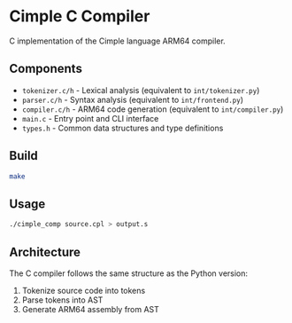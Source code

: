 # Cimple C Compiler

C implementation of the Cimple language ARM64 compiler.

## Components

- `tokenizer.c/h` - Lexical analysis (equivalent to `int/tokenizer.py`)
- `parser.c/h` - Syntax analysis (equivalent to `int/frontend.py`)
- `compiler.c/h` - ARM64 code generation (equivalent to `int/compiler.py`)
- `main.c` - Entry point and CLI interface
- `types.h` - Common data structures and type definitions

## Build

```bash
make
```

## Usage

```bash
./cimple_comp source.cpl > output.s
```

## Architecture

The C compiler follows the same structure as the Python version:
1. Tokenize source code into tokens
2. Parse tokens into AST
3. Generate ARM64 assembly from AST